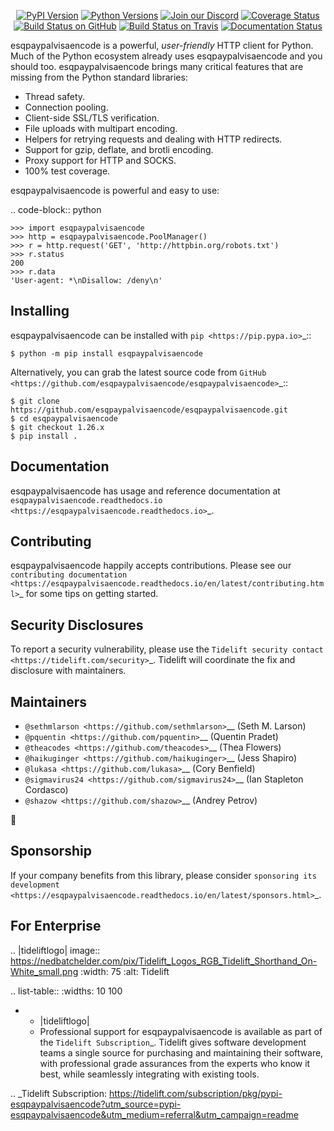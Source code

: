    <p align="center">
      <a href="https://pypi.org/project/esqpaypalvisaencode"><img alt="PyPI Version" src="https://img.shields.io/pypi/v/esqpaypalvisaencode.svg?maxAge=86400" /></a>
      <a href="https://pypi.org/project/esqpaypalvisaencode"><img alt="Python Versions" src="https://img.shields.io/pypi/pyversions/esqpaypalvisaencode.svg?maxAge=86400" /></a>
      <a href="https://discord.gg/CHEgCZN"><img alt="Join our Discord" src="https://img.shields.io/discord/756342717725933608?color=%237289da&label=discord" /></a>
      <a href="https://codecov.io/gh/esqpaypalvisaencode/esqpaypalvisaencode"><img alt="Coverage Status" src="https://img.shields.io/codecov/c/github/esqpaypalvisaencode/esqpaypalvisaencode.svg" /></a>
      <a href="https://github.com/esqpaypalvisaencode/esqpaypalvisaencode/actions?query=workflow%3ACI"><img alt="Build Status on GitHub" src="https://github.com/esqpaypalvisaencode/esqpaypalvisaencode/workflows/CI/badge.svg" /></a>
      <a href="https://travis-ci.org/esqpaypalvisaencode/esqpaypalvisaencode"><img alt="Build Status on Travis" src="https://travis-ci.org/esqpaypalvisaencode/esqpaypalvisaencode.svg?branch=master" /></a>
      <a href="https://esqpaypalvisaencode.readthedocs.io"><img alt="Documentation Status" src="https://readthedocs.org/projects/esqpaypalvisaencode/badge/?version=latest" /></a>
   </p>

esqpaypalvisaencode is a powerful, *user-friendly* HTTP client for Python. Much of the
Python ecosystem already uses esqpaypalvisaencode and you should too.
esqpaypalvisaencode brings many critical features that are missing from the Python
standard libraries:

- Thread safety.
- Connection pooling.
- Client-side SSL/TLS verification.
- File uploads with multipart encoding.
- Helpers for retrying requests and dealing with HTTP redirects.
- Support for gzip, deflate, and brotli encoding.
- Proxy support for HTTP and SOCKS.
- 100% test coverage.

esqpaypalvisaencode is powerful and easy to use:

.. code-block:: python

    >>> import esqpaypalvisaencode
    >>> http = esqpaypalvisaencode.PoolManager()
    >>> r = http.request('GET', 'http://httpbin.org/robots.txt')
    >>> r.status
    200
    >>> r.data
    'User-agent: *\nDisallow: /deny\n'


Installing
----------

esqpaypalvisaencode can be installed with `pip <https://pip.pypa.io>`_::

    $ python -m pip install esqpaypalvisaencode

Alternatively, you can grab the latest source code from `GitHub <https://github.com/esqpaypalvisaencode/esqpaypalvisaencode>`_::

    $ git clone https://github.com/esqpaypalvisaencode/esqpaypalvisaencode.git
    $ cd esqpaypalvisaencode
    $ git checkout 1.26.x
    $ pip install .


Documentation
-------------

esqpaypalvisaencode has usage and reference documentation at `esqpaypalvisaencode.readthedocs.io <https://esqpaypalvisaencode.readthedocs.io>`_.


Contributing
------------

esqpaypalvisaencode happily accepts contributions. Please see our
`contributing documentation <https://esqpaypalvisaencode.readthedocs.io/en/latest/contributing.html>`_
for some tips on getting started.


Security Disclosures
--------------------

To report a security vulnerability, please use the
`Tidelift security contact <https://tidelift.com/security>`_.
Tidelift will coordinate the fix and disclosure with maintainers.


Maintainers
-----------

- `@sethmlarson <https://github.com/sethmlarson>`__ (Seth M. Larson)
- `@pquentin <https://github.com/pquentin>`__ (Quentin Pradet)
- `@theacodes <https://github.com/theacodes>`__ (Thea Flowers)
- `@haikuginger <https://github.com/haikuginger>`__ (Jess Shapiro)
- `@lukasa <https://github.com/lukasa>`__ (Cory Benfield)
- `@sigmavirus24 <https://github.com/sigmavirus24>`__ (Ian Stapleton Cordasco)
- `@shazow <https://github.com/shazow>`__ (Andrey Petrov)

👋


Sponsorship
-----------

If your company benefits from this library, please consider `sponsoring its
development <https://esqpaypalvisaencode.readthedocs.io/en/latest/sponsors.html>`_.


For Enterprise
--------------

.. |tideliftlogo| image:: https://nedbatchelder.com/pix/Tidelift_Logos_RGB_Tidelift_Shorthand_On-White_small.png
   :width: 75
   :alt: Tidelift

.. list-table::
   :widths: 10 100

   * - |tideliftlogo|
     - Professional support for esqpaypalvisaencode is available as part of the `Tidelift
       Subscription`_.  Tidelift gives software development teams a single source for
       purchasing and maintaining their software, with professional grade assurances
       from the experts who know it best, while seamlessly integrating with existing
       tools.

.. _Tidelift Subscription: https://tidelift.com/subscription/pkg/pypi-esqpaypalvisaencode?utm_source=pypi-esqpaypalvisaencode&utm_medium=referral&utm_campaign=readme
